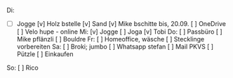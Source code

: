 Di:
- [ ]  Jogge
[v] Holz bstelle
[v] Sand
[v] Mike bschitte bis, 20.09.
[  ] OneDrive
[  ] Velo hupe - online
Mi:
[v] Jogge 
[  ] Joga
[v] Tobi
Do:
[  ] Passbüro
[  ] Mike pflänzli
[  ] Bouldre
Fr:
[  ] Homeoffice, wäsche
[  ] Stecklinge vorbereiten
Sa:
[  ] Broki; jumbo
[  ] Whatsapp stefan
[  ] Mail PKVS
[  ] Pützle
[  ] Einkaufen

So:
[  ] Rico
